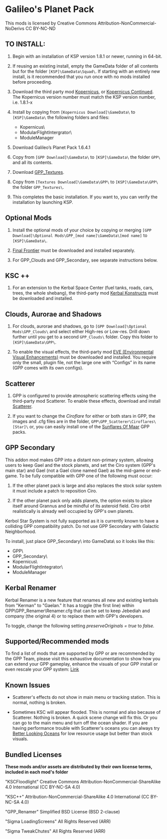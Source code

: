 ﻿# Galileo's Planet Pack

This mods is licensed by Creative Commons Attribution-NonCommercial-NoDerivs
CC BY-NC-ND

## TO INSTALL:

1. Begin with an installation of KSP version 1.8.1 or newer, running in 64-bit.

2. If reusing an existing install, empty the GameData folder of all contents but for the folder `[KSP]\GameData\Squad\`. If starting with an entirely new install, is it recommended that you run once with no mods installed before proceeding.

3. Download the third party mod [Kopernicus](https://github.com/Kopernicus/Kopernicus/releases/tag/release-1.8.1-1), or [Kopernicus Continued](https://github.com/prestja/Kopernicus/releases/). The Kopernicus version number must match the KSP version number, i.e. 1.8.1-x

4. Install by copying from `[Kopernicus Download]\GameData\` to `[KSP]\GameData\` the following folders and files: 
   * Kopernicus\
   * ModularFlightIntergrator\
   * ModuleManager

5. Download Galileo’s Planet Pack 1.6.4.1

6. Copy from `[GPP Download]\GameData\` to `[KSP]\GameData\` the folder `GPP\` and all its contents.

7. Download [GPP_Textures](https://github.com/Galileo88/Galileos-Planet-Pack/releases/tag/4.2.1).

8. Copy from `[Textures Download]\GameData\GPP\` to `[KSP]\GameData\GPP\` the folder `GPP_Textures\`.

9. This completes the basic installation. If you want to, you can verify the installation by launching KSP.

## Optional Mods

1. Install the optional mods of your choice by copying or merging `[GPP Download]\Optional Mods\GPP_[mod name]\GameData\[mod name]` to `[KSP]\GameData\`.

2. [Final Frontier](https://forum.kerbalspaceprogram.com/index.php?/topic/61065-142-final-frontier-kerbal-individual-merits-142-3375/) must be downloaded and installed separately.

4. For GPP_Clouds and GPP_Secondary, see separate instructions below.

## KSC ++

1. For an extension to the Kerbal Space Center (fuel tanks, roads, cars, trees, the whole shebang), the third-party mod [Kerbal Konstructs](https://github.com/GER-Space/Kerbal-Konstructs/releases) must be downloaded and installed.

## Clouds, Aurorae and Shadows

1. For clouds, aurorae and shadows, go to `[GPP Download]\Optional Mods\GPP_Clouds\` and select either High-res or Low-res. Drill down further until you get to a second `GPP_Clouds\` folder. Copy this folder to `[KSP]\GameData\GPP\`.

2. To enable the visual effects, the third-party mod [EVE (Environmental Visual Enhancements)](https://github.com/WazWaz/EnvironmentalVisualEnhancements/releases) must be downloaded and installed. You require only the small, plugin file, not the large one with “Configs” in its name (GPP comes with its own configs).

## Scatterer
 
1. GPP is configured to provide atmospheric scattering effects using the third-party mod Scatterer. To enable these effects, download and install [Scatterer](https://github.com/LGhassen/Scatterer/releases).

2. If you want to change the *Ciroflare* for either or both stars in GPP, the images and .cfg files are in the folder, `GPP\GPP_Scatterer\Ciroflares\[Star]\` or, you can easily install one of the [Sunflares Of Maar](https://github.com/JadeOfMaar/sandbox/releases/tag/som.1.2) GPP packs.

## GPP Secondary

This addon mod makes GPP into a distant non-primary system, allowing users to keep Gael and the stock planets, and set the Ciro system (GPP's main star) and Gael (not a Gael clone named Gael) as the mid-game or end-game. To be fully compatible with GPP one of the following must occur:

1. If the other planet pack is large and also replaces the stock solar system it must include a patch to reposition Ciro.

2. If the other planet pack only adds planets, the option exists to place itself around Grannus and be mindful of its asteroid field. Ciro orbit realistically is already well occupied by GPP's own planets.

Kerbol Star System is not fully supported as it is currently known to have a colliding GPP compatibility patch. Do not use GPP Secondary with Galactic Neighborhood.

To install, just place GPP_Secondary\ into GameData\ so it looks like this:
  * GPP\
  * GPP_Secondary\
  * Kopernicus\
  * ModularFlightIntegrator\
  * ModuleManager
 
## Kerbal Renamer

Kerbal Renamer is a new feature that renames all new and existing kerbals from "Kerman" to "Gaelan." It has a toggle (the first line) within GPP\GPP_Renamer\Renamer.cfg that can be set to keep Jebediah and company (the original 4) or to replace them with GPP's developers.

To toggle, change the following setting *preserveOriginals = true* to *false.*

## Supported/Recommended mods

To find a list of mods that are supported by GPP or are recommended by the GPP Team, please visit this exhaustive documentation to show how you can extend your GPP gameplay, enhance the visuals of your GPP install or even rescale your GPP system: [Link](https://forum.kerbalspaceprogram.com/index.php?/topic/152136-ksp-143-galileos-planet-pack-v1630-9-may-2018/&do=findComment&comment=2853191) 

## Known Issues

* Scatterer's effects do not show in main menu or tracking station. This is normal, nothing is broken.

* Sometimes KSC will appear flooded. This is normal and also because of Scatterer. Nothing is broken. A quick scene change will fix this. Or you can go to the main menu and turn off the ocean shader. If you are having performance trouble with Scatterer's oceans you can always try [Better Looking Oceans](https://github.com/Galileo88/Better-Looking-Oceans/releases) for low resource usage but better than stock visuals.

## Bundled Licenses

**These mods and/or assets are distributed by their own license terms, included in each mod's folder**

"KSCFloodlight"
Creative Commons Attribution-NonCommercial-ShareAlike 4.0 International (CC BY-NC-SA 4.0)

"KSC++"
Attribution-NonCommercial-ShareAlike 4.0 International (CC BY-NC-SA 4.0)

"GPP_Renamer"
Simplified BSD License (BSD 2-clause)

"Sigma LoadingScreens"
All Rights Reserved (ARR)

"Sigma TweakChutes"
All Rights Reserved (ARR)
